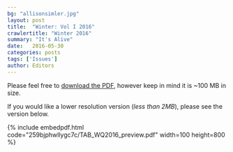 ```yaml
---
bg: "allisonsimler.jpg"
layout: post
title:  "Winter: Vol I 2016"
crawlertitle: "Winter 2016"
summary: "It's Alive"
date:   2016-05-30
categories: posts
tags: ['Issues']
author: Editors
---
```


Please feel free to [download the PDF](https://dl.dropboxusercontent.com/u/108583959/aggiebrickyard/TAB_WQ2016_no_bleed_final_hiqual.pdf), however keep in mind it is ~100 MB in size.

If you would like a lower resolution version (*less than 2MB*), please see the version below.

  

{% include embedpdf.html code="259bjphwllygc7c/TAB_WQ2016_preview.pdf" width=100 height=800 %}
